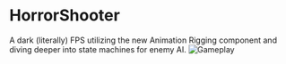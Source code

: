 # HorrorShooter
A dark (literally) FPS utilizing the new Animation Rigging component and diving deeper into state machines for enemy AI.
![Gameplay](https://gifs.com/gif/wVORZM)
